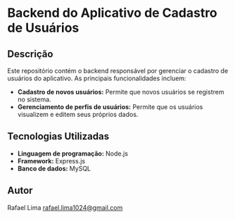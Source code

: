 # Backend do Aplicativo de Cadastro de Usuários

## Descrição

Este repositório contém o backend responsável por gerenciar o cadastro de usuários do aplicativo. As principais funcionalidades incluem:

- **Cadastro de novos usuários:** Permite que novos usuários se registrem no sistema.
- **Gerenciamento de perfis de usuários:** Permite que os usuários visualizem e editem seus próprios dados.

## Tecnologias Utilizadas

- **Linguagem de programação:** Node.js
- **Framework:** Express.js
- **Banco de dados:** MySQL

## Autor

Rafael Lima
rafael.lima1024@gmail.com
